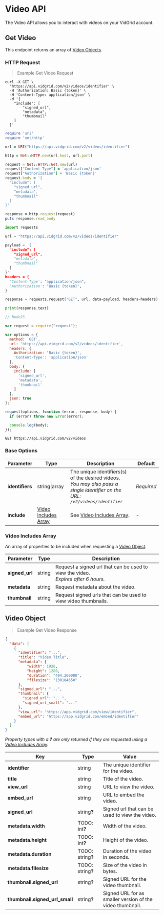 # Video API

The Video API allows you to interact with videos on your VidGrid account.

## Get Video

This endpoint returns an array of [Video Objects](#video-object).

### HTTP Request

> Example Get Video Request

```shell
curl -X GET \
  'https://api.vidgrid.com/v2/videos/identifier' \
  -H 'Authorization: Basic {token}' \
  -H 'Content-Type: application/json' \
  -d '{
    "include": [
        "signed_url",
        "metadata",
        "thumbnail"
    ]
  }'
```

```ruby
require 'uri'
require 'net/http'

url = URI("https://api.vidgrid.com/v2/videos/identifier")

http = Net::HTTP.new(url.host, url.port)

request = Net::HTTP::Get.new(url)
request["Content-Type"] = 'application/json'
request["Authorization"] = 'Basic {token}'
request.body = '{
  "include": [
    "signed_url",
    "metadata",
    "thumbnail"
  ]
}'

response = http.request(request)
puts response.read_body
```

```python
import requests

url = "https://api.vidgrid.com/v2/videos/identifier"

payload = '{
  "include": [
    "signed_url",
    "metadata",
    "thumbnail"
  ]
}'
headers = {
  'Content-Type': "application/json",
  'Authorization': "Basic {token}",
}

response = requests.request("GET", url, data=payload, headers=headers)

print(response.text)
```

```javascript
// NodeJS

var request = require("request");

var options = {
  method: 'GET',
  url: 'https://api.vidgrid.com/v2/videos/identifier',
  headers: { 
    Authorization: 'Basic {token}',
    'Content-Type': 'application/json' 
  },
  body: { 
    include: [ 
      'signed_url', 
      'metadata', 
      'thumbnail' 
    ] 
  },
  json: true 
};

request(options, function (error, response, body) {
  if (error) throw new Error(error);

  console.log(body);
});
```

`GET https://api.vidgrid.com/v2/videos`

### Base Options

| Parameter | Type | Description | Default |
| --------- | ---- | ----------- | ------- |
| **identifiers** | string&#124;array | The unique identifiers(s) of the desired videos.<br>*You may also pass a single identifier on the URL: `/v2/videos/identifier`* | *Required* |
| **include** | [Video Includes Array](#video-includes-array) | See [Video Includes Array](#video-includes-array). | - |

### Video Includes Array

An array of properties to be included when requesting a [Video Object](#video-object).

| Parameter | Type | Description |
| --------- | ---- | ----------- |
| **signed_url** | string | Request a signed url that can be used to view the video.<br>*Expires after 6 hours.* |
| **metadata** | string | Request metadata about the video. |
| **thumbnail** | string | Request signed urls that can be used to view video thumbnails. |

## Video Object

> Example Get Video Response

```json
{
  "data": [
    {
      "identifier": "...",
      "title": "Video Title",
      "metadata": {
          "width": 1920,
          "height": 1280,
          "duration": "404.260000",
          "filesize": "130184650"
      },
      "signed_url": "...",
      "thumbnail": {
        "signed_url": "...",
        "signed_url_small": "..."
      },
      "view_url": "https://app.vidgrid.com/view/identifier",
      "embed_url": "https://app.vidgrid.com/embed/identifier"
    }
  ]
}
```

*Property types with a <strong>?</strong> are only returned if they are requested using a [Video Includes Array](#video-includes-array).*

| Key | Type | Value |
| --- | ---- | ----- |
| **identifier** | string | The unique identifier for the video. |
| **title** | string | Title of the video. |
| **view_url** | string | URL to view the video. |
| **embed_url** | string | URL to embed the video. |
| **signed_url** | string<strong>?</strong> | Signed url that can be used to view the video. |
| **metadata.width** | TODO: int<strong>?</strong> | Width of the video. |
| **metadata.height** | TODO: int<strong>?</strong> | Height of the video. |
| **metadata.duration** | TODO: string<strong>?</strong> | Duration of the video in seconds. |
| **metadata.filesize** | TODO: string<strong>?</strong> | Size of the video in bytes. |
| **thumbnail.signed_url** | string<strong>?</strong> | Signed URL for the video thumbnail. |
| **thumbnail.signed_url_small** | string<strong>?</strong> | Signed URL for as smaller version of the video thumbnail. |